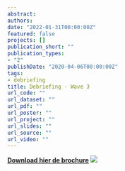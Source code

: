 ```yaml
---
abstract:
authors:
date: "2022-01-31T00:00:00Z"
featured: false
projects: []
publication_short: ""
publication_types:
- "2"
publishDate: "2020-04-06T00:00:00Z"
tags:
- debriefing
title: Debriefing - Wave 3
url_code: ""
url_dataset: ""
url_pdf: ""
url_poster: ""
url_project: ""
url_slides: ""
url_source: ""
url_video: ""
---
```


<a href="/img/debriefing_be_w3.pdf" tabindex="-1"><strong>Download hier de brochure</strong></a>
![](/img/merged_debriefing_be_w3.jpg)